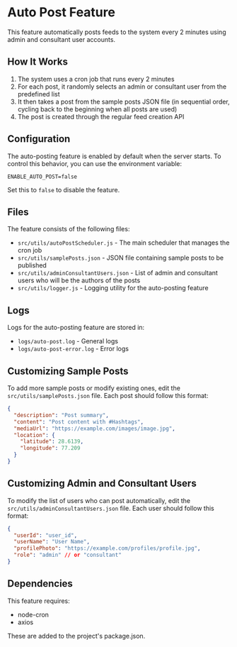 # Auto Post Feature

This feature automatically posts feeds to the system every 2 minutes using admin and consultant user accounts.

## How It Works

1. The system uses a cron job that runs every 2 minutes
2. For each post, it randomly selects an admin or consultant user from the predefined list
3. It then takes a post from the sample posts JSON file (in sequential order, cycling back to the beginning when all posts are used)
4. The post is created through the regular feed creation API

## Configuration

The auto-posting feature is enabled by default when the server starts. To control this behavior, you can use the environment variable:

```
ENABLE_AUTO_POST=false
```

Set this to `false` to disable the feature.

## Files

The feature consists of the following files:

- `src/utils/autoPostScheduler.js` - The main scheduler that manages the cron job
- `src/utils/samplePosts.json` - JSON file containing sample posts to be published
- `src/utils/adminConsultantUsers.json` - List of admin and consultant users who will be the authors of the posts
- `src/utils/logger.js` - Logging utility for the auto-posting feature

## Logs

Logs for the auto-posting feature are stored in:

- `logs/auto-post.log` - General logs
- `logs/auto-post-error.log` - Error logs

## Customizing Sample Posts

To add more sample posts or modify existing ones, edit the `src/utils/samplePosts.json` file. Each post should follow this format:

```json
{
  "description": "Post summary",
  "content": "Post content with #Hashtags",
  "mediaUrl": "https://example.com/images/image.jpg",
  "location": {
    "latitude": 28.6139,
    "longitude": 77.209
  }
}
```

## Customizing Admin and Consultant Users

To modify the list of users who can post automatically, edit the `src/utils/adminConsultantUsers.json` file. Each user should follow this format:

```json
{
  "userId": "user_id",
  "userName": "User Name",
  "profilePhoto": "https://example.com/profiles/profile.jpg",
  "role": "admin" // or "consultant"
}
```

## Dependencies

This feature requires:

- node-cron
- axios

These are added to the project's package.json.
